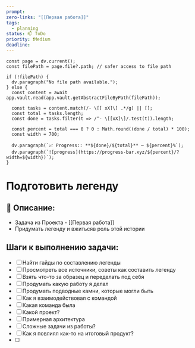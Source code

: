 ```yaml
---
prompt: 
zero-links: "[[Первая работа]]"
tags:
  - planning
status: 📫 ToDo
priority: ❗Medium
deadline:
---
```

```dataviewjs
const page = dv.current();
const filePath = page.file?.path; // safer access to file path

if (!filePath) {
  dv.paragraph("No file path available.");
} else {
  const content = await app.vault.read(app.vault.getAbstractFileByPath(filePath));
  
  const tasks = content.match(/- \[[ xX]\] .*/g) || [];
  const total = tasks.length;
  const done = tasks.filter(t => /^- \[[xX]\]/.test(t)).length;
  
  const percent = total === 0 ? 0 : Math.round((done / total) * 100);
  const width = 700;
  
  dv.paragraph(`📈 Progress:: **${done}/${total}** — ${percent}%`);
  dv.paragraph(`![progress](https://progress-bar.xyz/${percent}/?width=${width})`);
}

```
# Подготовить легенду
## 📑 Описание:
- Задача из Проекта - [[Первая работа]]
- Придумать легенду и вжитьсяв роль этой истории
## Шаги к выполнению задачи:
- [ ] Найти гайды по составлению легенды 
- [ ] Просмотреть все источники, советы как составить легенду
- [ ] Взять что-то за образец и переделать под себя 
- [ ] Продумать какую работу я делал 
- [ ] Продумать подводные камни, которые могли быть 
- [ ] Как я взаимодействовал с командой 
- [ ] Какая команда была 
- [ ] Какой проект? 
- [ ] Примерная архитектура
- [ ] Сложные задачи из работы? 
- [ ] Как я повлиял как-то на итоговый продукт? 
- [ ] 